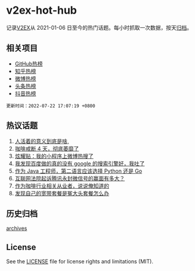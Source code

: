 # v2ex-hot-hub

 记录[V2EX](https://www.v2ex.com/)从 2021-01-06 日至今的热门话题。每小时抓取一次数据，按天[归档](archives)。
 
 ## 相关项目

- [GitHub热榜](https://github.com/snaildev/github-hot-hub)
- [知乎热榜](https://github.com/snaildev/zhihu-hot-hub)
- [微博热榜](https://github.com/snaildev/weibo-hot-hub)
- [头条热榜](https://github.com/snaildev/toutiao-hot-hub)
- [抖音热榜](https://github.com/snaildev/douyin-hot-hub)


 `更新时间：2022-07-22 17:07:19 +0800`

## 热议话题

1. [人活着的意义到底是啥,](https://www.v2ex.com/t/867903)
1. [咖啡戒断 4 天，彻底萎靡了](https://www.v2ex.com/t/867900)
1. [炫耀贴：我的小程序上微博热搜了](https://www.v2ex.com/t/867966)
1. [我发现百度做的真的没有 google 的搜索引擎好，我吐了](https://www.v2ex.com/t/867940)
1. [作为 Java 工程师，第二语言应该选择 Python 还是 Go](https://www.v2ex.com/t/867873)
1. [互联网法院起诉腾讯永封微信号的赢面有多大？](https://www.v2ex.com/t/867837)
1. [作为咖啡行业相关从业者，说说俺知道的](https://www.v2ex.com/t/867917)
1. [发现自己的宽带套餐是冤大头套餐怎么办](https://www.v2ex.com/t/867819)

## 历史归档

[archives](archives)

## License

See the [LICENSE](LICENSE) file for license rights and limitations (MIT).
